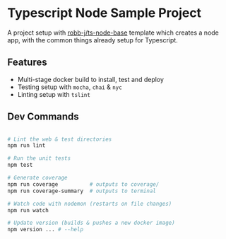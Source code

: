 # Typescript Node Sample Project

A project setup with [robb-j/ts-node-base](https://github.com/robb-j/ts-node-base/) template which creates a node app, with the common things already setup for Typescript.

## Features

* Multi-stage docker build to install, test and deploy
* Testing setup with `mocha`, `chai` & `nyc`
* Linting setup with `tslint`

## Dev Commands

```bash

# Lint the web & test directories
npm run lint

# Run the unit tests
npm test

# Generate coverage
npm run coverage          # outputs to coverage/
npm run coverage-summary  # outputs to terminal

# Watch code with nodemon (restarts on file changes)
npm run watch

# Update version (builds & pushes a new docker image)
npm version ... # --help

```
